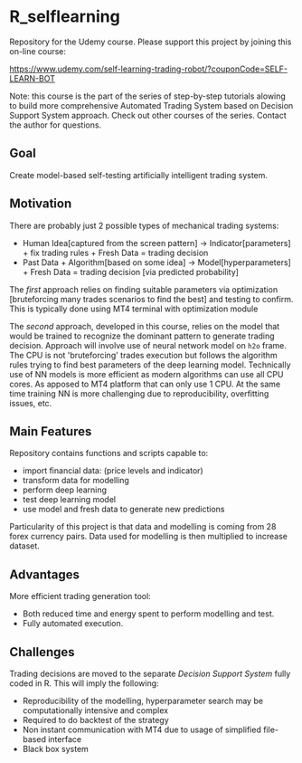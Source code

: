 # R_selflearning

Repository for the Udemy course. Please support this project by joining this on-line course:

https://www.udemy.com/self-learning-trading-robot/?couponCode=SELF-LEARN-BOT

Note: this course is the part of the series of step-by-step tutorials alowing to build more comprehensive Automated Trading System based on Decision Support System approach. Check out other courses of the series. Contact the author for questions.

## Goal

Create model-based self-testing artificially intelligent trading system.

## Motivation

There are probably just 2 possible types of mechanical trading systems:

* Human Idea[captured from the screen pattern] -> Indicator[parameters] + fix trading rules + Fresh Data = trading decision
* Past Data + Algorithm[based on some idea] -> Model[hyperparameters] + Fresh Data = trading decision [via predicted probability]

The *first* approach relies on finding suitable parameters via optimization [bruteforcing many trades scenarios to find the best] and testing to confirm. This is typically done using MT4 terminal with optimization module

The *second* approach, developed in this course, relies on the model that would be trained to recognize the dominant pattern to generate trading decision. Approach will involve use of neural network model on `h2o` frame. The CPU is not 'bruteforcing' trades execution but follows the algorithm rules trying to find best parameters of the deep learning model. Technically use of NN models is more efficient as modern algorithms can use all CPU cores. As apposed to MT4 platform that can only use 1 CPU. At the same time training NN is more challenging due to reproducibility, overfitting issues, etc.

## Main Features

Repository contains functions and scripts capable to:

* import financial data: (price levels and indicator)
* transform data for modelling
* perform deep learning
* test deep learning model
* use model and fresh data to generate new predictions

Particularity of this project is that data and modelling is coming from 28 forex currency pairs. Data used for modelling is then multiplied to increase dataset.

## Advantages

More efficient trading generation tool:

* Both reduced time and energy spent to perform modelling and test.
* Fully automated execution.

## Challenges

Trading decisions are moved to the separate *Decision Support System* fully coded in R. This will imply the following:

* Reproducibility of the modelling, hyperparameter search may be computationally intensive and complex
* Required to do backtest of the strategy
* Non instant communication with MT4 due to usage of simplified file-based interface
* Black box system